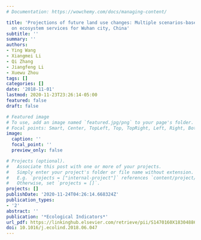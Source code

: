 ```yaml
---
# Documentation: https://wowchemy.com/docs/managing-content/

title: 'Projections of future land use changes: Multiple scenarios-based impacts analysis
  on ecosystem services for Wuhan city, China'
subtitle: ''
summary: ''
authors:
- Ying Wang
- Xiangmei Li
- Qi Zhang
- Jiangfeng Li
- Xuewu Zhou
tags: []
categories: []
date: '2018-11-01'
lastmod: 2020-11-23T23:26:14-05:00
featured: false
draft: false

# Featured image
# To use, add an image named `featured.jpg/png` to your page's folder.
# Focal points: Smart, Center, TopLeft, Top, TopRight, Left, Right, BottomLeft, Bottom, BottomRight.
image:
  caption: ''
  focal_point: ''
  preview_only: false

# Projects (optional).
#   Associate this post with one or more of your projects.
#   Simply enter your project's folder or file name without extension.
#   E.g. `projects = ["internal-project"]` references `content/project/deep-learning/index.md`.
#   Otherwise, set `projects = []`.
projects: []
publishDate: '2020-11-24T04:26:14.668324Z'
publication_types:
- '2'
abstract: ''
publication: '*Ecological Indicators*'
url_pdf: https://linkinghub.elsevier.com/retrieve/pii/S1470160X18304886
doi: 10.1016/j.ecolind.2018.06.047
---
```

